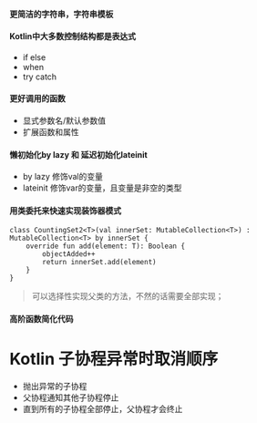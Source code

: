 #### 更简洁的字符串，字符串模板
#### Kotlin中大多数控制结构都是表达式
* if else
* when
* try catch

#### 更好调用的函数
* 显式参数名/默认参数值
* 扩展函数和属性

#### 懒初始化by lazy 和 延迟初始化lateinit
* by lazy 修饰val的变量
* lateinit 修饰var的变量，且变量是非空的类型

#### 用类委托来快速实现装饰器模式
```
class CountingSet2<T>(val innerSet: MutableCollection<T>) : MutableCollection<T> by innerSet {
    override fun add(element: T): Boolean {
        objectAdded++
        return innerSet.add(element)
    }
}
```
> 可以选择性实现父类的方法，不然的话需要全部实现；

#### 高阶函数简化代码


# Kotlin 子协程异常时取消顺序
* 抛出异常的子协程
* 父协程通知其他子协程停止
* 直到所有的子协程全部停止，父协程才会终止
